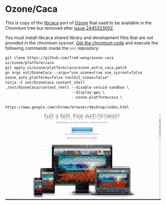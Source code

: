 # Ozone/Caca

This is copy of the [libcaca](http://caca.zoy.org/wiki/libcaca) port of
[Ozone](https://chromium.googlesource.com/chromium/src/+/master/docs/ozone_overview.md)
that used to be available in the Chromium tree but removed after
[issue 2445323002](https://codereview.chromium.org/2445323002/).

You must install libcaca shared library and development files that are not
provided in the chromium sysroot.
[Get the chromium code](https://www.chromium.org/developers/how-tos/get-the-code)
and execute the following commands inside the `src` repository:

``` shell
git clone https://github.com/fred-wang/ozone-caca ui/ozone/platform/caca
git apply ui/ozone/platform/caca/ozone_extra_caca.patch
gn args out/OzoneCaca --args="use_ozone=true use_sysroot=false ozone_auto_platforms=false toolkit_views=false"
ninja -C out/OzoneCaca content_shell
./out/OzoneCaca/content_shell --disable-setuid-sandbox \
                              --display-gpu \
                              --ozone-platform=caca \
                              https://www.google.com/chrome/browser/desktop/index.html
```

![Screenshot of chrome download page with Ozone/Caca](https://github.com/fred-wang/ozone-caca/raw/master/ozone-caca.png)
